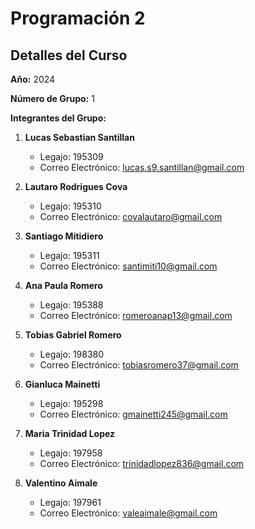 # Programación 2

## Detalles del Curso

**Año:** 2024

**Número de Grupo:** 1

**Integrantes del Grupo:**

1. **Lucas Sebastian Santillan**
    - Legajo: 195309
    - Correo Electrónico: lucas.s9.santillan@gmail.com

2. **Lautaro Rodrigues Cova**
    - Legajo: 195310
    - Correo Electrónico: covalautaro@gmail.com

3. **Santiago Mitidiero**
    - Legajo: 195311
    - Correo Electrónico: santimiti10@gmail.com

4. **Ana Paula Romero**
    - Legajo: 195388
    - Correo Electrónico: romeroanap13@gmail.com

5. **Tobias Gabriel Romero**
    - Legajo: 198380
    - Correo Electrónico: tobiasromero37@gmail.com

6. **Gianluca Mainetti**
    - Legajo: 195298
    - Correo Electrónico: gmainetti245@gmail.com

7. **Maria Trinidad Lopez**
    - Legajo: 197958
    - Correo Electrónico: trinidadlopez836@gmail.com

8. **Valentino Aimale**
    - Legajo: 197961
    - Correo Electrónico: valeaimale@gmail.com
